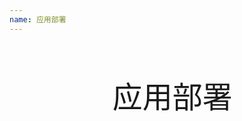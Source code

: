```yaml
---
name: 应用部署
---
```




</br></br>

<center>
  <font size=30pt> 应用部署</font> 
</center>

<html>
<!--在这里插入内容-->
</html>



</br></br>



</br></br>



<center>


</center>

</br></br></br></br>
